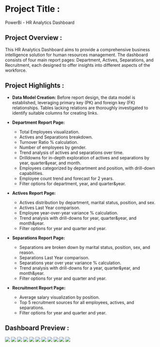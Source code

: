 # Project Title :

PowerBi - HR Analytics Dashboard

## Project Overview :
This HR Analytics Dashboard aims to provide a comprehensive business intelligence solution for human resources management. The dashboard consists of four main report pages: Department, Actives, Separations, and Recruitment, each designed to offer insights into different aspects of the workforce.

## Project Highlights :

- **Data Model Creation:** Before report design, the data model is established, leveraging primary key (PK) and foreign key (FK) relationships.
   Tables lacking relations are thoroughly investigated to identify suitable columns for creating links.

- **Department Report Page:**
  - Total Employees visualization.
  - Actives and Separations breakdown.
  - Turnover Ratio % calculation.
  - Number of employees by gender.
  - Trend analysis of actives and separations over time.
  - Drilldowns for in-depth exploration of actives and separations by year, quarter&year, and month.
  - Employees categorized by department and position, with drill-down capabilities.
  - Employee count trend and forecast for 2 years.
  - Filter options for department, year, and quarter&year.

- **Actives Report Page:**
  - Actives distribution by department, marital status, position, and sex.
  - Actives Last Year comparison.
  - Employee year-over-year variance % calculation.
  - Trend analysis with drill-downs for year, quarter&year, and month&year.
  - Filter options for year and quarter and year.

- **Separations Report Page:**
  - Separations are broken down by marital status, position, sex, and reason.
  - Separations Last Year comparison.
  - Separations year over year variance % calculation.
  - Trend analysis with drill-downs for a year, quarter&year, and month&year.
  - Filter options for year and quarter and year.

- **Recruitment Report Page:**
  - Average salary visualization by position.
  - Top 5 recruitment sources for all employees, actives, and separations.
  - Filter options for year and quarter and year.

## Dashboard Preview :

<img src="Images/HR Dashboard-1.png">
<img src="Images/HR Dashboard-2.png">
<img src="Images/HR Dashboard-3.png">
<img src="Images/HR Dashboard-4.png">
<img src="Images/HR Dashboard-5.png">
<img src="Images/HR Dashboard-6.png">
<img src="Images/HR Dashboard-7.png">
<img src="Images/HR Dashboard-8.png">
<img src="Images/HR Dashboard-9.png">
<img src="Images/HR Dashboard-10.png">
<img src="Images/HR Dashboard-11.png">
